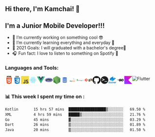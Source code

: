 ## Hi there, I'm Kamchai! 👋

## I'm a Junior Mobile Developer!!!

- 🔭 I’m currently working on something cool 😎
- 🌱 I’m currently learning everything and everyday 🤣
- 🥅 2021 Goals: I will graduated with a bachelor's degree📖
- 🎧 Fun fact: I love to listen to something on Spotify 🎵


### Languages and Tools:

<img align="left" alt="HTML5" width="26px" src="https://raw.githubusercontent.com/github/explore/80688e429a7d4ef2fca1e82350fe8e3517d3494d/topics/html/html.png" />
<img align="left" alt="CSS3" width="26px" src="https://raw.githubusercontent.com/github/explore/80688e429a7d4ef2fca1e82350fe8e3517d3494d/topics/css/css.png" />
<img align="left" alt="JavaScript" width="26px" src="https://raw.githubusercontent.com/github/explore/80688e429a7d4ef2fca1e82350fe8e3517d3494d/topics/javascript/javascript.png" />
<img align="left" alt="React" width="26px" src="https://raw.githubusercontent.com/github/explore/80688e429a7d4ef2fca1e82350fe8e3517d3494d/topics/react/react.png" />
<img align="left" alt="Vue" width="26px" src="https://raw.githubusercontent.com/github/explore/80688e429a7d4ef2fca1e82350fe8e3517d3494d/topics/vue/vue.png" />
<img align="left" alt="PHP" width="26px" src="https://raw.githubusercontent.com/github/explore/ccc16358ac4530c6a69b1b80c7223cd2744dea83/topics/php/php.png" />
<img align="left" alt="Node.js" width="26px" src="https://raw.githubusercontent.com/github/explore/80688e429a7d4ef2fca1e82350fe8e3517d3494d/topics/nodejs/nodejs.png" />
<img align="left" alt="SQL" width="26px" src="https://raw.githubusercontent.com/github/explore/80688e429a7d4ef2fca1e82350fe8e3517d3494d/topics/sql/sql.png" />
<img align="left" alt="MySQL" width="26px" src="https://raw.githubusercontent.com/github/explore/80688e429a7d4ef2fca1e82350fe8e3517d3494d/topics/mysql/mysql.png" />
<img align="left" alt="MongoDB" width="26px" src="https://raw.githubusercontent.com/github/explore/80688e429a7d4ef2fca1e82350fe8e3517d3494d/topics/mongodb/mongodb.png" />
<img align="left" alt="Git" width="26px" src="https://raw.githubusercontent.com/github/explore/80688e429a7d4ef2fca1e82350fe8e3517d3494d/topics/git/git.png" />
<img align="left" alt="GitHub" width="26px" src="https://raw.githubusercontent.com/github/explore/78df643247d429f6cc873026c0622819ad797942/topics/github/github.png" />
<img align="left" alt="Terminal" width="26px" src="https://raw.githubusercontent.com/github/explore/80688e429a7d4ef2fca1e82350fe8e3517d3494d/topics/terminal/terminal.png" />
<img align="left" alt="Docker" width="26px" src="https://raw.githubusercontent.com/github/explore/80688e429a7d4ef2fca1e82350fe8e3517d3494d/topics/docker/docker.png" />
<img align="left" alt="Docker" width="26px" src="https://raw.githubusercontent.com/github/explore/80688e429a7d4ef2fca1e82350fe8e3517d3494d/topics/go/go.png" />
<img align="left" alt="Kotlin" width="26px" src="https://raw.githubusercontent.com/github/explore/4479d2a2c854198cb00160f8593519c14dc3b905/topics/kotlin/kotlin.png" />
<img align="left" alt="Flutter" width="70px" src="https://camo.githubusercontent.com/d6f943051b3c9ab626a05a4efa0353ac8a6333889c25cd6281dcf0c4df6b380a/68747470733a2f2f73746f726167652e676f6f676c65617069732e636f6d2f636d732d73746f726167652d6275636b65742f63383233653533623361316137623064333661392e706e67" />
<br /><br />

### 📊 This week I spent my time on :
<!--START_SECTION:waka-->

```txt
Kotlin       15 hrs 57 mins  █████████████████▒░░░░░░░   69.50 %
XML          4 hrs 59 mins   █████▒░░░░░░░░░░░░░░░░░░░   21.76 %
Go           45 mins         ▓░░░░░░░░░░░░░░░░░░░░░░░░   03.29 %
Dart         26 mins         ▒░░░░░░░░░░░░░░░░░░░░░░░░   01.89 %
Java         20 mins         ▒░░░░░░░░░░░░░░░░░░░░░░░░   01.50 %
```

<!--END_SECTION:waka-->

<br />
